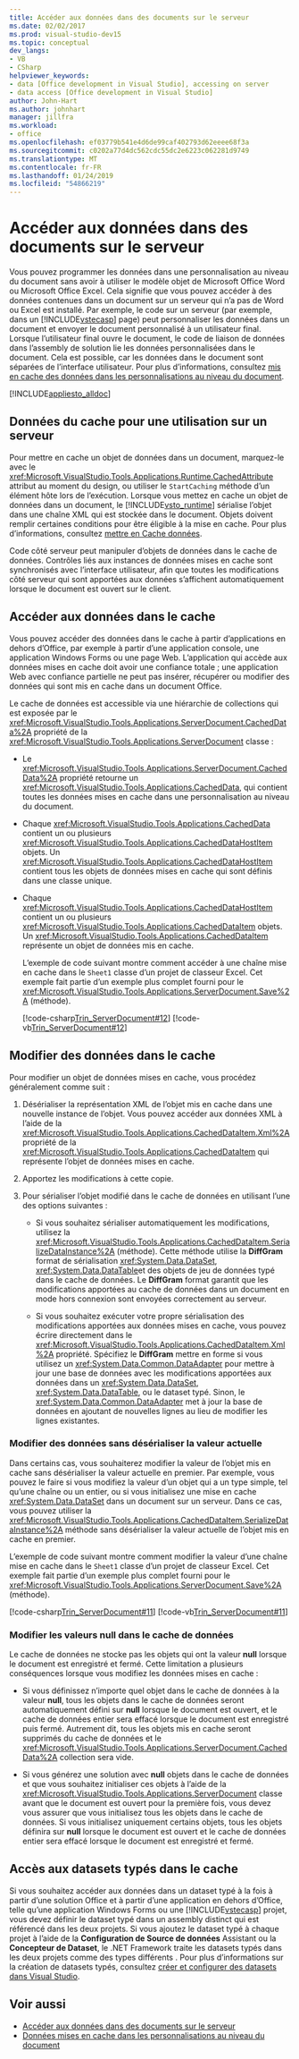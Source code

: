 ```yaml
---
title: Accéder aux données dans des documents sur le serveur
ms.date: 02/02/2017
ms.prod: visual-studio-dev15
ms.topic: conceptual
dev_langs:
- VB
- CSharp
helpviewer_keywords:
- data [Office development in Visual Studio], accessing on server
- data access [Office development in Visual Studio]
author: John-Hart
ms.author: johnhart
manager: jillfra
ms.workload:
- office
ms.openlocfilehash: ef03779b541e4d6de99caf402793d62eeee68f3a
ms.sourcegitcommit: c0202a77d4dc562cdc55dc2e6223c062281d9749
ms.translationtype: MT
ms.contentlocale: fr-FR
ms.lasthandoff: 01/24/2019
ms.locfileid: "54866219"
---
```

# <a name="access-data-in-documents-on-the-server"></a>Accéder aux données dans des documents sur le serveur
  Vous pouvez programmer les données dans une personnalisation au niveau du document sans avoir à utiliser le modèle objet de Microsoft Office Word ou Microsoft Office Excel. Cela signifie que vous pouvez accéder à des données contenues dans un document sur un serveur qui n’a pas de Word ou Excel est installé. Par exemple, le code sur un serveur (par exemple, dans un [!INCLUDE[vstecasp](../sharepoint/includes/vstecasp-md.md)] page) peut personnaliser les données dans un document et envoyer le document personnalisé à un utilisateur final. Lorsque l’utilisateur final ouvre le document, le code de liaison de données dans l’assembly de solution lie les données personnalisées dans le document. Cela est possible, car les données dans le document sont séparées de l’interface utilisateur. Pour plus d’informations, consultez [mis en cache des données dans les personnalisations au niveau du document](../vsto/cached-data-in-document-level-customizations.md).

 [!INCLUDE[appliesto_alldoc](../vsto/includes/appliesto-alldoc-md.md)]

## <a name="cache-data-for-use-on-a-server"></a>Données du cache pour une utilisation sur un serveur
 Pour mettre en cache un objet de données dans un document, marquez-le avec le <xref:Microsoft.VisualStudio.Tools.Applications.Runtime.CachedAttribute> attribut au moment du design, ou utiliser le `StartCaching` méthode d’un élément hôte lors de l’exécution. Lorsque vous mettez en cache un objet de données dans un document, le [!INCLUDE[vsto_runtime](../vsto/includes/vsto-runtime-md.md)] sérialise l’objet dans une chaîne XML qui est stockée dans le document. Objets doivent remplir certaines conditions pour être éligible à la mise en cache. Pour plus d’informations, consultez [mettre en Cache données](../vsto/caching-data.md).

 Code côté serveur peut manipuler d’objets de données dans le cache de données. Contrôles liés aux instances de données mises en cache sont synchronisés avec l’interface utilisateur, afin que toutes les modifications côté serveur qui sont apportées aux données s’affichent automatiquement lorsque le document est ouvert sur le client.

## <a name="access-data-in-the-cache"></a>Accéder aux données dans le cache
 Vous pouvez accéder des données dans le cache à partir d’applications en dehors d’Office, par exemple à partir d’une application console, une application Windows Forms ou une page Web. L’application qui accède aux données mises en cache doit avoir une confiance totale ; une application Web avec confiance partielle ne peut pas insérer, récupérer ou modifier des données qui sont mis en cache dans un document Office.

 Le cache de données est accessible via une hiérarchie de collections qui est exposée par le <xref:Microsoft.VisualStudio.Tools.Applications.ServerDocument.CachedData%2A> propriété de la <xref:Microsoft.VisualStudio.Tools.Applications.ServerDocument> classe :

- Le <xref:Microsoft.VisualStudio.Tools.Applications.ServerDocument.CachedData%2A> propriété retourne un <xref:Microsoft.VisualStudio.Tools.Applications.CachedData>, qui contient toutes les données mises en cache dans une personnalisation au niveau du document.

- Chaque <xref:Microsoft.VisualStudio.Tools.Applications.CachedData> contient un ou plusieurs <xref:Microsoft.VisualStudio.Tools.Applications.CachedDataHostItem> objets. Un <xref:Microsoft.VisualStudio.Tools.Applications.CachedDataHostItem> contient tous les objets de données mises en cache qui sont définis dans une classe unique.

- Chaque <xref:Microsoft.VisualStudio.Tools.Applications.CachedDataHostItem> contient un ou plusieurs <xref:Microsoft.VisualStudio.Tools.Applications.CachedDataItem> objets. Un <xref:Microsoft.VisualStudio.Tools.Applications.CachedDataItem> représente un objet de données mis en cache.

  L’exemple de code suivant montre comment accéder à une chaîne mise en cache dans le `Sheet1` classe d’un projet de classeur Excel. Cet exemple fait partie d’un exemple plus complet fourni pour le <xref:Microsoft.VisualStudio.Tools.Applications.ServerDocument.Save%2A> (méthode).

  [!code-csharp[Trin_ServerDocument#12](../vsto/codesnippet/CSharp/Trin_ServerDocument/Form1.cs#12)]
  [!code-vb[Trin_ServerDocument#12](../vsto/codesnippet/VisualBasic/Trin_ServerDocument/Form1.vb#12)]

## <a name="modify-data-in-the-cache"></a>Modifier des données dans le cache
 Pour modifier un objet de données mises en cache, vous procédez généralement comme suit :

1.  Désérialiser la représentation XML de l’objet mis en cache dans une nouvelle instance de l’objet. Vous pouvez accéder aux données XML à l’aide de la <xref:Microsoft.VisualStudio.Tools.Applications.CachedDataItem.Xml%2A> propriété de la <xref:Microsoft.VisualStudio.Tools.Applications.CachedDataItem> qui représente l’objet de données mises en cache.

2.  Apportez les modifications à cette copie.

3.  Pour sérialiser l’objet modifié dans le cache de données en utilisant l’une des options suivantes :

    -   Si vous souhaitez sérialiser automatiquement les modifications, utilisez la <xref:Microsoft.VisualStudio.Tools.Applications.CachedDataItem.SerializeDataInstance%2A> (méthode). Cette méthode utilise la **DiffGram** format de sérialisation <xref:System.Data.DataSet>, <xref:System.Data.DataTable>et des objets de jeu de données typé dans le cache de données. Le **DiffGram** format garantit que les modifications apportées au cache de données dans un document en mode hors connexion sont envoyées correctement au serveur.

    -   Si vous souhaitez exécuter votre propre sérialisation des modifications apportées aux données mises en cache, vous pouvez écrire directement dans le <xref:Microsoft.VisualStudio.Tools.Applications.CachedDataItem.Xml%2A> propriété. Spécifiez le **DiffGram** mettre en forme si vous utilisez un <xref:System.Data.Common.DataAdapter> pour mettre à jour une base de données avec les modifications apportées aux données dans un <xref:System.Data.DataSet>, <xref:System.Data.DataTable>, ou le dataset typé. Sinon, le <xref:System.Data.Common.DataAdapter> met à jour la base de données en ajoutant de nouvelles lignes au lieu de modifier les lignes existantes.

### <a name="modify-data-without-deserializing-the-current-value"></a>Modifier des données sans désérialiser la valeur actuelle
 Dans certains cas, vous souhaiterez modifier la valeur de l’objet mis en cache sans désérialiser la valeur actuelle en premier. Par exemple, vous pouvez le faire si vous modifiez la valeur d’un objet qui a un type simple, tel qu’une chaîne ou un entier, ou si vous initialisez une mise en cache <xref:System.Data.DataSet> dans un document sur un serveur. Dans ce cas, vous pouvez utiliser la <xref:Microsoft.VisualStudio.Tools.Applications.CachedDataItem.SerializeDataInstance%2A> méthode sans désérialiser la valeur actuelle de l’objet mis en cache en premier.

 L’exemple de code suivant montre comment modifier la valeur d’une chaîne mise en cache dans le `Sheet1` classe d’un projet de classeur Excel. Cet exemple fait partie d’un exemple plus complet fourni pour le <xref:Microsoft.VisualStudio.Tools.Applications.ServerDocument.Save%2A> (méthode).

 [!code-csharp[Trin_ServerDocument#11](../vsto/codesnippet/CSharp/Trin_ServerDocument/Form1.cs#11)]
 [!code-vb[Trin_ServerDocument#11](../vsto/codesnippet/VisualBasic/Trin_ServerDocument/Form1.vb#11)]

### <a name="modify-null-values-in-the-data-cache"></a>Modifier les valeurs null dans le cache de données
 Le cache de données ne stocke pas les objets qui ont la valeur **null** lorsque le document est enregistré et fermé. Cette limitation a plusieurs conséquences lorsque vous modifiez les données mises en cache :

-   Si vous définissez n’importe quel objet dans le cache de données à la valeur **null**, tous les objets dans le cache de données seront automatiquement défini sur **null** lorsque le document est ouvert, et le cache de données entier sera effacé lorsque le document est enregistré puis fermé. Autrement dit, tous les objets mis en cache seront supprimés du cache de données et le <xref:Microsoft.VisualStudio.Tools.Applications.ServerDocument.CachedData%2A> collection sera vide.

-   Si vous générez une solution avec **null** objets dans le cache de données et que vous souhaitez initialiser ces objets à l’aide de la <xref:Microsoft.VisualStudio.Tools.Applications.ServerDocument> classe avant que le document est ouvert pour la première fois, vous devez vous assurer que vous initialisez tous les objets dans le cache de données. Si vous initialisez uniquement certains objets, tous les objets définira sur **null** lorsque le document est ouvert et le cache de données entier sera effacé lorsque le document est enregistré et fermé.

## <a name="access-typed-datasets-in-the-cache"></a>Accès aux datasets typés dans le cache
 Si vous souhaitez accéder aux données dans un dataset typé à la fois à partir d’une solution Office et à partir d’une application en dehors d’Office, telle qu’une application Windows Forms ou une [!INCLUDE[vstecasp](../sharepoint/includes/vstecasp-md.md)] projet, vous devez définir le dataset typé dans un assembly distinct qui est référencé dans les deux projets. Si vous ajoutez le dataset typé à chaque projet à l’aide de la **Configuration de Source de données** Assistant ou la **Concepteur de Dataset**, le .NET Framework traite les datasets typés dans les deux projets comme des types différents . Pour plus d’informations sur la création de datasets typés, consultez [créer et configurer des datasets dans Visual Studio](../data-tools/create-and-configure-datasets-in-visual-studio.md).

## <a name="see-also"></a>Voir aussi

- [Accéder aux données dans des documents sur le serveur](../vsto/accessing-data-in-documents-on-the-server.md)
- [Données mises en cache dans les personnalisations au niveau du document](../vsto/cached-data-in-document-level-customizations.md)